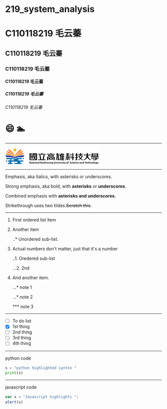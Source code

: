 # 219_system_analysis
# C110118219 毛云蓁
## C110118219 毛云蓁
### C110118219 毛云蓁
#### C110118219 毛云蓁
##### C110118219 毛云蓁
###### C110118219 毛云蓁

# 😄  🏊

----

![NKUST](logo.png "NKUST")

----
Emphasis, aka italics, with asterisks or underscores.

Strong emphasis, aka bold, with **asterisks** or **underscores**.

Combined emphasis with **asterisks and underscores**.

Strikethrough uses two tildes.~~Scratch this~~.

----
1. First ordered list item

2. Another item
   
   ..* Unordered sub-list.

4. Actual numbers don't matter, just that it's a number
   
   ..1. Oredered sub-list
   
   ...2. 2nd

6. And another item.
   
   ...* note 1
   
   ...* note 2
   
   *** note 3
   
----
- [ ] To do list
- [x] 1st thing
- [ ] 2nd thing
- [ ] 3rd thing 
- [ ] 4th thing

----
python code
```python
s = "python highlighted syntex "
print(s)
```

----
javascript code
```js
var s = "Javascript highlights ";
alert(s)
```
